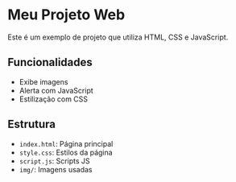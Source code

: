 # Meu Projeto Web

Este é um exemplo de projeto que utiliza HTML, CSS e JavaScript.

## Funcionalidades

- Exibe imagens
- Alerta com JavaScript
- Estilização com CSS

## Estrutura

- `index.html`: Página principal
- `style.css`: Estilos da página
- `script.js`: Scripts JS
- `img/`: Imagens usadas
